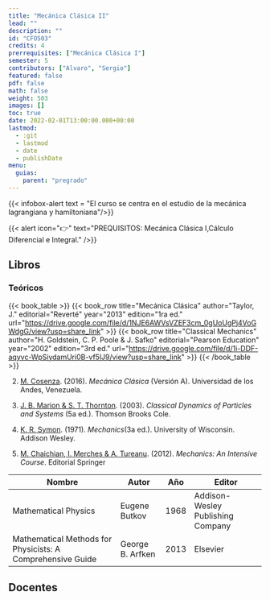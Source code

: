 ```yaml
---
title: "Mecánica Clásica II"
lead: ""
description: ""
id: "CFO503"
credits: 4
prerrequisites: ["Mecánica Clásica I"]
semester: 5
contributors: ["Alvaro", "Sergio"]
featured: false
pdf: false
math: false
weight: 503
images: []
toc: true
date: 2022-02-01T13:00:00.000+00:00
lastmod:
  - :git
  - lastmod
  - date
  - publishDate
menu:
  guias:
    parent: "pregrado"
---
```


{{< infobox-alert text = "El curso se centra en el estudio de la mecánica lagrangiana y hamiltoniana"/>}}

{{< alert icon="👉" text="PREQUISITOS: Mecánica Clásica I,Cálculo Diferencial e Integral." />}}


## Libros

### Teóricos

{{< book_table >}}
  {{< book_row title="Mecánica Clásica" author="Taylor, J." editorial="Reverté" year="2013" edition="1ra ed." url="https://drive.google.com/file/d/1NJE6AWVsVZEF3cm_0gUoUgPj4VoGWdgG/view?usp=share_link" >}}
  {{< book_row title="Classical Mechanics" author="H. Goldstein, C. P. Poole & J. Safko" editorial="Pearson Education" year="2002" edition="3rd ed." url="https://drive.google.com/file/d/1i-DDF-aqyvc-WpSiydamUri0B-vf5lJ9/view?usp=share_link" >}}
{{< /book_table >}}

2. [M. Cosenza](https://drive.google.com/file/d/1iSCyQmuPykbYJWPFTnm76hh5CKH2jvOU/view?usp=share_link). (2016). *Mecánica Clásica* (Versión A). Universidad de los Andes, Venezuela.
3. [J. B. Marion & S. T. Thornton](https://drive.google.com/file/d/1_BxYSpDL_fu43Crx8ZPNK4M-VqREFryM/view?usp=share_link). (2003). *Classical Dynamics of Particles and Systems* (5a ed.). Thomson Brooks Cole.
4. [K. R. Symon](https://drive.google.com/file/d/1bBdJTdUwzjgip1Vw4H7F9PY4_sE2U8gv/view?usp=sharing). (1971). *Mechanics*(3a ed.). University of Wisconsin. Addison Wesley.

6. [M. Chaichian, I. Merches & A. Tureanu](https://drive.google.com/file/d/1vz30AyfMIpi8NOEOZXXgkvpJiIhWHlPw/view?usp=sharing). (2012). *Mechanics: An Intensive Course*. Editorial Springer

|Nombre|Autor|Año|Editor|
|------|-----|---|------|
|Mathematical Physics|Eugene Butkov|1968|Addison-Wesley Publishing Company|
|Mathematical Methods for Physicists: A Comprehensive Guide|George B. Arfken|2013|Elsevier|

## Docentes

